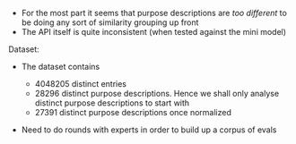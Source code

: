  - For the most part it seems that purpose descriptions are *too different* to be doing any sort of similarity grouping up front
 - The API itself is quite inconsistent (when tested against the mini model)

Dataset:
 - The dataset contains
   - 4048205 distinct entries
   - 28296 distinct purpose descriptions. Hence we shall only analyse distinct purpose descriptions to start with
   - 27391 distinct purpose descriptions once normalized


 - Need to do rounds with experts in order to build up a corpus of evals

